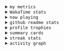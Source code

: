 <details>
  <summary>
    <samp>my metrics</samp>
  </summary>
  <br>

  ![🐳](https://github.com/kkhys/kkhys/blob/main/github-metrics.svg)
</details>

<details>
  <summary>
    <samp>WakaTime stats</samp>
  </summary>
  <br>

<!--START_SECTION:waka-->
![Code Time](http://img.shields.io/badge/Code%20Time-7%2C784%20hrs%207%20mins-blue)

**🐱 My GitHub Data** 

> 📦 6.0 MB Used in GitHub's Storage 
 > 
> 🏆 2,920 Contributions in the Year 2025
 > 
> 💼 Opted to Hire
 > 
> 📜 19 Public Repositories 
 > 
> 🔑 26 Private Repositories 
 > 
**I'm an Early 🐤** 

```text
🌞 Morning                9788 commits        ███████░░░░░░░░░░░░░░░░░░   26.19 % 
🌆 Daytime                10396 commits       ███████░░░░░░░░░░░░░░░░░░   27.82 % 
🌃 Evening                14758 commits       ██████████░░░░░░░░░░░░░░░   39.49 % 
🌙 Night                  2432 commits        ██░░░░░░░░░░░░░░░░░░░░░░░   06.51 % 
```
📅 **I'm Most Productive on Sunday** 

```text
Monday                   4903 commits        ███░░░░░░░░░░░░░░░░░░░░░░   13.12 % 
Tuesday                  5643 commits        ████░░░░░░░░░░░░░░░░░░░░░   15.10 % 
Wednesday                5469 commits        ████░░░░░░░░░░░░░░░░░░░░░   14.63 % 
Thursday                 5489 commits        ████░░░░░░░░░░░░░░░░░░░░░   14.69 % 
Friday                   5329 commits        ████░░░░░░░░░░░░░░░░░░░░░   14.26 % 
Saturday                 4668 commits        ███░░░░░░░░░░░░░░░░░░░░░░   12.49 % 
Sunday                   5873 commits        ████░░░░░░░░░░░░░░░░░░░░░   15.71 % 
```


📊 **This Week I Spent My Time On** 

```text
🕑︎ Time Zone: Asia/Tokyo

💬 Programming Languages: 
Other                    34 hrs 56 mins      ███████████████░░░░░░░░░░   60.82 % 
TypeScript               12 hrs 22 mins      █████░░░░░░░░░░░░░░░░░░░░   21.52 % 
Markdown                 3 hrs               █░░░░░░░░░░░░░░░░░░░░░░░░   05.23 % 
Astro                    2 hrs 42 mins       █░░░░░░░░░░░░░░░░░░░░░░░░   04.71 % 
JSON                     2 hrs 11 mins       █░░░░░░░░░░░░░░░░░░░░░░░░   03.83 % 

🔥 Editors: 
Chrome                   47 hrs 22 mins      █████████████████████░░░░   82.45 % 
WebStorm                 10 hrs 5 mins       ████░░░░░░░░░░░░░░░░░░░░░   17.55 % 

💻 Operating System: 
Mac                      57 hrs 27 mins      █████████████████████████   100.00 % 
```


 Last Updated on 2025/10/26 19:03:24 UTC
<!--END_SECTION:waka-->
</details>

<details>
  <summary>
    <samp>now playing</samp>
  </summary>
  <br>

  [![🐟](https://spotify-github-profile.kittinanx.com/api/view?uid=31bo5yuxjgmecenqavrcmndnpt2m&cover_image=true&theme=default&show_offline=true&background_color=121212&interchange=false&bar_color_cover=false&bar_color=58c454)](https://github.com/kittinan/spotify-github-profile)
</details>

<details>
  <summary>
    <samp>github readme stats</samp>
  </summary>
  <br>

  <div> 
    <img alt="🐠" src="https://github-readme-stats.vercel.app/api?username=kkhys&count_private=true&show_icons=true&theme=dark&include_all_commits=true" />
    <img alt="🐟" src="https://github-readme-stats.vercel.app/api/top-langs/?username=kkhys&layout=compact&theme=dark&langs_count=10&hide=HTML,CSS,SCSS" />
  </div>
</details>

<details>
  <summary>
    <samp>profile trophies</samp>
  </summary>
  <br>

  [![🐬](https://github-profile-trophy.vercel.app/?username=kkhys&rank=SECRET,SSS,SS,S,AAA,AA,A&theme=darkhub&row=1&margin-w=10&no-bg=true)](https://github.com/ryo-ma/github-profile-trophy)
</details>

<details>
  <summary>
    <samp>summary cards</samp>
  </summary>
  <br>

  [![🐋](https://github-profile-summary-cards.vercel.app/api/cards/profile-details?username=kkhys&theme=github_dark)](https://github.com/vn7n24fzkq/github-profile-summary-cards)
  [![🦑](https://github-profile-summary-cards.vercel.app/api/cards/repos-per-language?username=kkhys&theme=github_dark)](https://github.com/vn7n24fzkq/github-profile-summary-cards)
  [![🦭](https://github-profile-summary-cards.vercel.app/api/cards/most-commit-language?username=kkhys&theme=github_dark)](https://github.com/vn7n24fzkq/github-profile-summary-cards)
  [![🦀](https://github-profile-summary-cards.vercel.app/api/cards/stats?username=kkhys&theme=github_dark)](https://github.com/vn7n24fzkq/github-profile-summary-cards)
  [![🦈](https://github-profile-summary-cards.vercel.app/api/cards/productive-time?username=kkhys&theme=github_dark)](https://github.com/vn7n24fzkq/github-profile-summary-cards)
</details>

<details>
  <summary>
    <samp>streak stats</samp>
  </summary>
  <br>

  [![🐠](https://github-readme-streak-stats.herokuapp.com?user=kkhys&theme=dark)](https://github.com/DenverCoder1/github-readme-streak-stats)
</details>

<details>
  <summary>
    <samp>activity graph</samp>
  </summary>
  <br>

  [![🐡](https://github-readme-activity-graph.vercel.app/graph?username=kkhys&theme=xcode)](https://github.com/ashutosh00710/github-readme-activity-graph)
</details>
